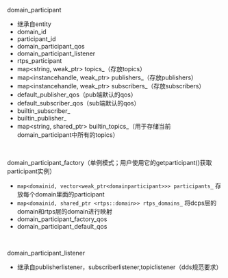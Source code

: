domain_participant
- 继承自entity
- domain_id
- participant_id
- domain_participant_qos
- domain_participant_listener
- rtps_participant
- map<string, weak_ptr<topic>> topics_（存放topics）
- map<instancehandle, weak_ptr<publisher>> publishers_（存放publishers）
- map<instancehandle, weak_ptr<subscriber>> subscribers_（存放subscribers）
- default_publisher_qos（pub端默认的qos）
- default_subscriber_qos（sub端默认的qos）
- builtin_subscriber_
- builtin_publisher_
- map<string, shared_ptr<topic>> builtin_topics_（用于存储当前domain_participant中所有的topics）


<br/>


domain_participant_factory（单例模式；用户使用它的getparticipant()获取participant实例）
- `map<domainid, vector<weak_ptr<domainparticipant>>> participants_` 存放每个domain里面的participant
- `map<domainid, shared_ptr <rtps::domain>> rtps_domains_` 将dcps层的domain和rtps层的domain进行映射
- domain_participant_factory_qos
- domain_participant_default_qos

<br/>


domain_participant_listener
- 继承自publisherlistener，subscriberlistener,topiclistener（dds规范要求）